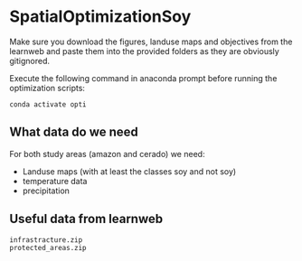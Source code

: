 # SpatialOptimizationSoy

Make sure you download the figures, landuse maps and objectives from the learnweb and paste them into the provided folders as they are obviously gitignored.

Execute the following command in anaconda prompt before running the optimization scripts:

`conda activate opti`

## What data do we need

For both study areas (amazon and cerado) we need:
 - Landuse maps (with at least the classes soy and not soy)
 - temperature data
 - precipitation

## Useful data from learnweb
```
infrastracture.zip
protected_areas.zip
```
